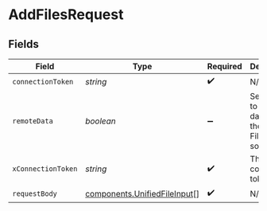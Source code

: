 # AddFilesRequest


## Fields

| Field                                                                        | Type                                                                         | Required                                                                     | Description                                                                  |
| ---------------------------------------------------------------------------- | ---------------------------------------------------------------------------- | ---------------------------------------------------------------------------- | ---------------------------------------------------------------------------- |
| `connectionToken`                                                            | *string*                                                                     | :heavy_check_mark:                                                           | N/A                                                                          |
| `remoteData`                                                                 | *boolean*                                                                    | :heavy_minus_sign:                                                           | Set to true to include data from the original Filestorage software.          |
| `xConnectionToken`                                                           | *string*                                                                     | :heavy_check_mark:                                                           | The connection token                                                         |
| `requestBody`                                                                | [components.UnifiedFileInput](../../models/components/unifiedfileinput.md)[] | :heavy_check_mark:                                                           | N/A                                                                          |